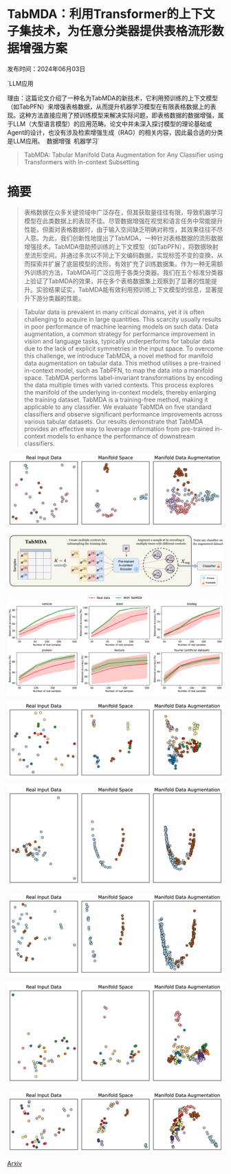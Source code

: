 # TabMDA：利用Transformer的上下文子集技术，为任意分类器提供表格流形数据增强方案

发布时间：2024年06月03日

`LLM应用

理由：这篇论文介绍了一种名为TabMDA的新技术，它利用预训练的上下文模型（如TabPFN）来增强表格数据，从而提升机器学习模型在有限表格数据上的表现。这种方法直接应用了预训练模型来解决实际问题，即表格数据的数据增强，属于LLM（大型语言模型）的应用范畴。论文中并未深入探讨模型的理论基础或Agent的设计，也没有涉及检索增强生成（RAG）的相关内容，因此最合适的分类是LLM应用。` `数据增强` `机器学习`

> TabMDA: Tabular Manifold Data Augmentation for Any Classifier using Transformers with In-context Subsetting

# 摘要

> 表格数据在众多关键领域中广泛存在，但其获取量往往有限，导致机器学习模型在此类数据上的表现不佳。尽管数据增强在视觉和语言任务中常能提升性能，但面对表格数据时，由于输入空间缺乏明确对称性，其效果往往不尽人意。为此，我们创新性地提出了TabMDA，一种针对表格数据的流形数据增强技术。TabMDA借助预训练的上下文模型（如TabPFN），将数据映射至流形空间，并通过多次以不同上下文编码数据，实现标签不变的变换，从而探索并扩展了底层模型的流形，有效扩充了训练数据集。作为一种无需额外训练的方法，TabMDA可广泛应用于各类分类器。我们在五个标准分类器上验证了TabMDA的效果，并在多个表格数据集上观察到了显著的性能提升。实验结果证实，TabMDA能有效利用预训练上下文模型的信息，显著提升下游分类器的性能。

> Tabular data is prevalent in many critical domains, yet it is often challenging to acquire in large quantities. This scarcity usually results in poor performance of machine learning models on such data. Data augmentation, a common strategy for performance improvement in vision and language tasks, typically underperforms for tabular data due to the lack of explicit symmetries in the input space. To overcome this challenge, we introduce TabMDA, a novel method for manifold data augmentation on tabular data. This method utilises a pre-trained in-context model, such as TabPFN, to map the data into a manifold space. TabMDA performs label-invariant transformations by encoding the data multiple times with varied contexts. This process explores the manifold of the underlying in-context models, thereby enlarging the training dataset. TabMDA is a training-free method, making it applicable to any classifier. We evaluate TabMDA on five standard classifiers and observe significant performance improvements across various tabular datasets. Our results demonstrate that TabMDA provides an effective way to leverage information from pre-trained in-context models to enhance the performance of downstream classifiers.

![TabMDA：利用Transformer的上下文子集技术，为任意分类器提供表格流形数据增强方案](../../../paper_images/2406.01805/x1.png)

![TabMDA：利用Transformer的上下文子集技术，为任意分类器提供表格流形数据增强方案](../../../paper_images/2406.01805/x2.png)

![TabMDA：利用Transformer的上下文子集技术，为任意分类器提供表格流形数据增强方案](../../../paper_images/2406.01805/x3.png)

![TabMDA：利用Transformer的上下文子集技术，为任意分类器提供表格流形数据增强方案](../../../paper_images/2406.01805/x4.png)

![TabMDA：利用Transformer的上下文子集技术，为任意分类器提供表格流形数据增强方案](../../../paper_images/2406.01805/x5.png)

![TabMDA：利用Transformer的上下文子集技术，为任意分类器提供表格流形数据增强方案](../../../paper_images/2406.01805/x6.png)

![TabMDA：利用Transformer的上下文子集技术，为任意分类器提供表格流形数据增强方案](../../../paper_images/2406.01805/x7.png)

![TabMDA：利用Transformer的上下文子集技术，为任意分类器提供表格流形数据增强方案](../../../paper_images/2406.01805/x8.png)

[Arxiv](https://arxiv.org/abs/2406.01805)